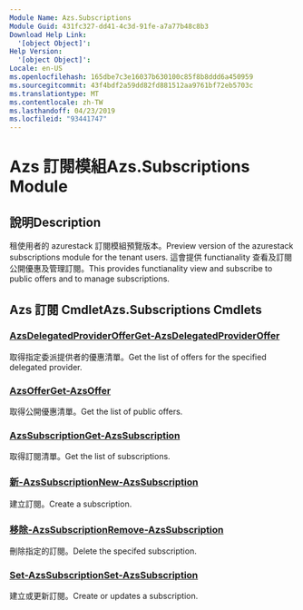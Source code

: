 ```yaml
---
Module Name: Azs.Subscriptions
Module Guid: 431fc327-dd41-4c3d-91fe-a7a77b48c8b3
Download Help Link:
  '[object Object]': 
Help Version:
  '[object Object]': 
Locale: en-US
ms.openlocfilehash: 165dbe7c3e16037b630100c85f8b8ddd6a450959
ms.sourcegitcommit: 43f4bdf2a59dd82fd881512aa9761bf72eb5703c
ms.translationtype: MT
ms.contentlocale: zh-TW
ms.lasthandoff: 04/23/2019
ms.locfileid: "93441747"
---
```

# <span data-ttu-id="c6efb-101">Azs 訂閱模組</span><span class="sxs-lookup"><span data-stu-id="c6efb-101">Azs.Subscriptions Module</span></span>
## <span data-ttu-id="c6efb-102">說明</span><span class="sxs-lookup"><span data-stu-id="c6efb-102">Description</span></span>
<span data-ttu-id="c6efb-103">租使用者的 azurestack 訂閱模組預覽版本。</span><span class="sxs-lookup"><span data-stu-id="c6efb-103">Preview version of the azurestack subscriptions module for the tenant users.</span></span> <span data-ttu-id="c6efb-104">這會提供 functianality 查看及訂閱公開優惠及管理訂閱。</span><span class="sxs-lookup"><span data-stu-id="c6efb-104">This provides functianality view and subscribe to public offers and to manage subscriptions.</span></span>

## <span data-ttu-id="c6efb-105">Azs 訂閱 Cmdlet</span><span class="sxs-lookup"><span data-stu-id="c6efb-105">Azs.Subscriptions Cmdlets</span></span>
### [<span data-ttu-id="c6efb-106">AzsDelegatedProviderOffer</span><span class="sxs-lookup"><span data-stu-id="c6efb-106">Get-AzsDelegatedProviderOffer</span></span>](Get-AzsDelegatedProviderOffer.md)
<span data-ttu-id="c6efb-107">取得指定委派提供者的優惠清單。</span><span class="sxs-lookup"><span data-stu-id="c6efb-107">Get the list of offers for the specified delegated provider.</span></span>

### [<span data-ttu-id="c6efb-108">AzsOffer</span><span class="sxs-lookup"><span data-stu-id="c6efb-108">Get-AzsOffer</span></span>](Get-AzsOffer.md)
<span data-ttu-id="c6efb-109">取得公開優惠清單。</span><span class="sxs-lookup"><span data-stu-id="c6efb-109">Get the list of public offers.</span></span>

### [<span data-ttu-id="c6efb-110">AzsSubscription</span><span class="sxs-lookup"><span data-stu-id="c6efb-110">Get-AzsSubscription</span></span>](Get-AzsSubscription.md)
<span data-ttu-id="c6efb-111">取得訂閱清單。</span><span class="sxs-lookup"><span data-stu-id="c6efb-111">Get the list of subscriptions.</span></span>

### [<span data-ttu-id="c6efb-112">新-AzsSubscription</span><span class="sxs-lookup"><span data-stu-id="c6efb-112">New-AzsSubscription</span></span>](New-AzsSubscription.md)
<span data-ttu-id="c6efb-113">建立訂閱。</span><span class="sxs-lookup"><span data-stu-id="c6efb-113">Create a subscription.</span></span>

### [<span data-ttu-id="c6efb-114">移除-AzsSubscription</span><span class="sxs-lookup"><span data-stu-id="c6efb-114">Remove-AzsSubscription</span></span>](Remove-AzsSubscription.md)
<span data-ttu-id="c6efb-115">刪除指定的訂閱。</span><span class="sxs-lookup"><span data-stu-id="c6efb-115">Delete the specifed subscription.</span></span>

### [<span data-ttu-id="c6efb-116">Set-AzsSubscription</span><span class="sxs-lookup"><span data-stu-id="c6efb-116">Set-AzsSubscription</span></span>](Set-AzsSubscription.md)
<span data-ttu-id="c6efb-117">建立或更新訂閱。</span><span class="sxs-lookup"><span data-stu-id="c6efb-117">Create or updates a subscription.</span></span>

